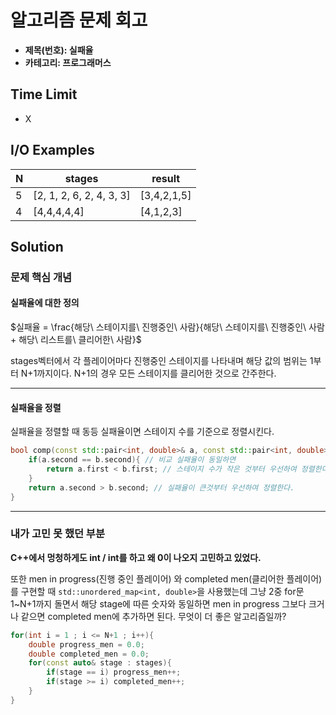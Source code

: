 # 알고리즘 문제 회고

- **제목(번호): 실패율**
- **카테고리: 프로그래머스**

## Time Limit

- X

## I/O Examples

| N | stages                   | result      |
|---|--------------------------|-------------|
| 5 | [2, 1, 2, 6, 2, 4, 3, 3] | [3,4,2,1,5] |
| 4 | [4,4,4,4,4]              | [4,1,2,3]   |

## Solution

### 문제 핵심 개념

#### 실패율에 대한 정의

$실패율 = \frac{해당\ 스테이지를\ 진행중인\ 사람}{해당\ 스테이지를\ 진행중인\ 사람 + 해당\ 리스트를\ 클리어한\ 사람}$

stages벡터에서 각 플레이어마다 진행중인 스테이지를 나타내며 해당 값의 범위는 1부터 N+1까지이다. N+1의 경우 모든 스테이지를 클리어한 것으로 간주한다.

----

#### 실패율을 정렬

실패율을 정렬할 때 동등 실패율이면 스테이지 수를 기준으로 정렬시킨다.

```c++
bool comp(const std::pair<int, double>& a, const std::pair<int, double>& b){
    if(a.second == b.second){ // 비교 실패율이 동일하면
        return a.first < b.first; // 스테이지 수가 작은 것부터 우선하여 정렬한다.
    }
    return a.second > b.second; // 실패율이 큰것부터 우선하여 정렬한다.
}
```

----

### 내가 고민 못 했던 부분

**C++에서 멍청하게도 int / int를 하고 왜 0이 나오지 고민하고 있었다.**

또한 men in progress(진행 중인 플레이어) 와 completed men(클리어한 플레이어)를 구현할 때 `std::unordered_map<int, double>`을 사용했는데 그냥 2중 
for문 1~N+1까지 돌면서 해당 stage에 따른 숫자와 동일하면 men in progress 그보다 크거나 같으면 completed men에 추가하면 된다. 무엇이 더 좋은 알고리즘일까?
```c++
for(int i = 1 ; i <= N+1 ; i++){
    double progress_men = 0.0;
    double completed_men = 0.0;
    for(const auto& stage : stages){
        if(stage == i) progress_men++;
        if(stage >= i) completed_men++;
    }
}
```
